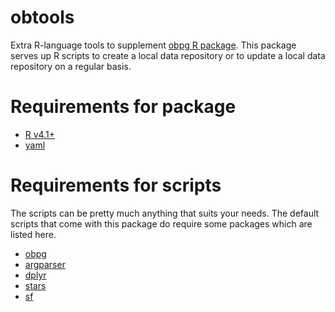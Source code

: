 obtools
================

Extra R-language tools to supplement [obpg R
package](https://github.com/BigelowLab/obpg). This package serves up R
scripts to create a local data repository or to update a local data
repository on a regular basis.

# Requirements for package

- [R v4.1+](https://www.r-project.org/)
- [yaml](https://CRAN.R-project.org/package=yaml)

# Requirements for scripts

The scripts can be pretty much anything that suits your needs. The
default scripts that come with this package do require some packages
which are listed here.

- [obpg](https://github.com/BigelowLab/obpg)
- [argparser](https://CRAN.R-project.org/package=argparser)
- [dplyr](https://CRAN.R-project.org/package=dplyr)
- [stars](https://CRAN.R-project.org/package=stars)
- [sf](https://CRAN.R-project.org/package=sf)
